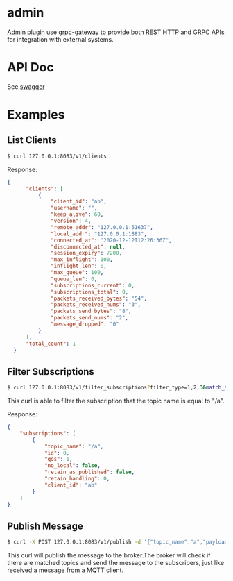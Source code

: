 # admin

Admin plugin use [grpc-gateway](https://github.com/grpc-ecosystem/grpc-gateway) to provide both REST HTTP and GRPC APIs for integration with external systems.

# API Doc
 
See [swagger](https://github.com/xfp-881643/gmqtt/blob/master/plugin/admin/swagger)

# Examples

## List Clients
```bash
$ curl 127.0.0.1:8083/v1/clients
```
Response:
```json
{
      "clients": [
          {
              "client_id": "ab",
              "username": "",
              "keep_alive": 60,
              "version": 4,
              "remote_addr": "127.0.0.1:51637",
              "local_addr": "127.0.0.1:1883",
              "connected_at": "2020-12-12T12:26:36Z",
              "disconnected_at": null,
              "session_expiry": 7200,
              "max_inflight": 100,
              "inflight_len": 0,
              "max_queue": 100,
              "queue_len": 0,
              "subscriptions_current": 0,
              "subscriptions_total": 0,
              "packets_received_bytes": "54",
              "packets_received_nums": "3",
              "packets_send_bytes": "8",
              "packets_send_nums": "2",
              "message_dropped": "0"
          }
      ],
      "total_count": 1
  }
```

## Filter Subscriptions
```bash
$ curl 127.0.0.1:8083/v1/filter_subscriptions?filter_type=1,2,3&match_type=1&topic_name=/a
```
This curl is able to filter the subscription that the topic name is equal to "/a".

Response:
```json
{
    "subscriptions": [
        {
            "topic_name": "/a",
            "id": 0,
            "qos": 1,
            "no_local": false,
            "retain_as_published": false,
            "retain_handling": 0,
            "client_id": "ab"
        }
    ]
}
```

## Publish Message 
```bash
$ curl -X POST 127.0.0.1:8083/v1/publish -d '{"topic_name":"a","payload":"test","qos":1}'
```
This curl will publish the message to the broker.The broker will check if there are matched topics and
send the message to the subscribers, just like received a message from a MQTT client.